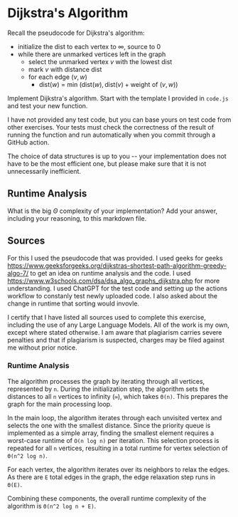 # Dijkstra's Algorithm

Recall the pseudocode for Dijkstra's algorithm:
- initialize the dist to each vertex to $\infty$, source to 0
- while there are unmarked vertices left in the graph
    - select the unmarked vertex $v$ with the lowest dist
    - mark $v$ with distance dist
    - for each edge $(v,w)$
        - dist($w$) = min $\left(\textrm{dist}(w), \textrm{dist}(v) + \textrm{weight of }(v, w)\right)$

Implement Dijkstra's algorithm. Start with the template I provided in `code.js`
and test your new function.

I have not provided any test code, but you can base yours on test code from
other exercises. Your tests must check the correctness of the result of running
the function and run automatically when you commit through a GitHub action.

The choice of data structures is up to you -- your implementation does not have
to be the most efficient one, but please make sure that it is not unnecessarily
inefficient.

## Runtime Analysis

What is the big $\Theta$ complexity of your implementation? Add your
answer, including your reasoning, to this markdown file.

## Sources 

For this I used the pseudocode that was provided. I used geeks for geeks https://www.geeksforgeeks.org/dijkstras-shortest-path-algorithm-greedy-algo-7/ to get an idea on runtime analysis and the code. I used https://www.w3schools.com/dsa/dsa_algo_graphs_dijkstra.php for more understanding. I used ChatGPT for the test code and setting up the actions workflow to constanly test newly uploaded code. I also asked about the change in runtime that sorting would invovle. 

I certify that I have listed all sources used to complete this exercise, including the use of any Large Language Models. All of the work is my own, except where stated otherwise. I am aware that plagiarism carries severe penalties and that if plagiarism is suspected, charges may be filed against me without prior notice.

### Runtime Analysis

The algorithm processes the graph by iterating through all vertices, represented by `n`. During the initialization step, the algorithm sets the distances to all `n` vertices to infinity (`∞`), which takes `Θ(n)`. This prepares the graph for the main processing loop.

In the main loop, the algorithm iterates through each unvisited vertex and selects the one with the smallest distance. Since the priority queue is implemented as a simple array, finding the smallest element requires a worst-case runtime of `O(n log n)` per iteration. This selection process is repeated for all `n` vertices, resulting in a total runtime for vertex selection of `Θ(n^2 log n)`.

For each vertex, the algorithm iterates over its neighbors to relax the edges. As there are `E` total edges in the graph, the edge relaxation step runs in `Θ(E)`.

Combining these components, the overall runtime complexity of the algorithm is `Θ(n^2 log n + E)`.

